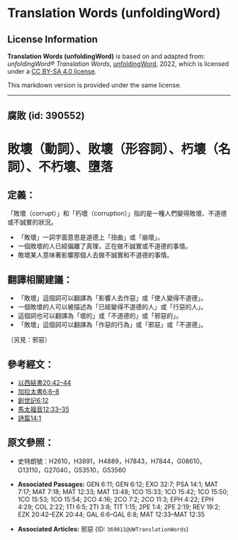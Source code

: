 # Translation Words (unfoldingWord)

## License Information

**Translation Words (unfoldingWord)** is based on and adapted from: _unfoldingWord® Translation Words_, [unfoldingWord](https://unfoldingword.org/utw), 2022, which is licensed under a [CC BY-SA 4.0 license](https://creativecommons.org/licenses/by-sa/4.0/legalcode.en).

This markdown version is provided under the same license.



--------------------------------

## 腐敗 (id: 390552)

敗壞（動詞）、敗壞（形容詞）、朽壞（名詞）、不朽壞、墮落
============================

定義：
---

「敗壞（corrupt）」和「朽壞（corruption）」指的是一種人們變得敗壞、不道德或不誠實的狀況。

* 「敗壞」一詞字面意思是道德上「扭曲」或「崩壞」。
* 一個敗壞的人已經偏離了真理，正在做不誠實或不道德的事情。
* 敗壞某人意味著影響那個人去做不誠實和不道德的事情。

翻譯相關建議：
-------

* 「敗壞」這個詞可以翻譯為「影響人去作惡」或「使人變得不道德」。
* 一個敗壞的人可以被描述為「已經變得不道德的人」或「行惡的人」。
* 這個詞也可以翻譯為「壞的」或「不道德的」或「邪惡的」。
* 「敗壞」這個詞可以翻譯為「作惡的行為」或「邪惡」或「不道德」。

（另見：邪惡）

參考經文：
-----

* [以西結書20:42–44](https://ref.ly/Ezek20:42-Ezek20:44)
* [加拉太書6:6–8](https://ref.ly/Gal6:6-Gal6:8)
* [創世記6:12](https://ref.ly/Gen6:12)
* [馬太福音12:33–35](https://ref.ly/Matt12:33-Matt12:35)
* [詩篇14:1](https://ref.ly/Ps14:1)

原文參照：
-----

* 史特朗號：H2610，H3891，H4889，H7843，H7844，G08610，G13110，G27040，G53510，G53560

* **Associated Passages:** GEN 6:11; GEN 6:12; EXO 32:7; PSA 14:1; MAT 7:17; MAT 7:18; MAT 12:33; MAT 13:48; 1CO 15:33; 1CO 15:42; 1CO 15:50; 1CO 15:53; 1CO 15:54; 2CO 4:16; 2CO 7:2; 2CO 11:3; EPH 4:22; EPH 4:29; COL 2:22; 1TI 6:5; 2TI 3:8; TIT 1:15; 2PE 1:4; 2PE 2:19; REV 19:2; EZK 20:42–EZK 20:44; GAL 6:6–GAL 6:8; MAT 12:33–MAT 12:35
* **Associated Articles:** 邪惡 (ID: `369011@UWTranslationWords`)

